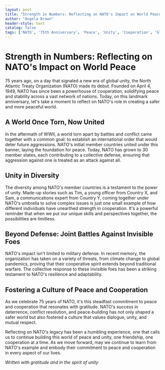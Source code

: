 ```yaml
---
layout: post
title: "Strength in Numbers: Reflecting on NATO's Impact on World Peace"
author: "Angela Brown"
header-style: text
catalog: false
tags: ['NATO', '75th Anniversary', 'Peace', 'Unity', 'Cooperation', 'Global Stability', 'Defense', 'History', 'Innovation', 'Resilience', 'Future']
---
```


# Strength in Numbers: Reflecting on NATO's Impact on World Peace

75 years ago, on a day that signaled a new era of global unity, the North Atlantic Treaty Organization (NATO) made its debut. Founded on April 4, 1949, NATO has since been a powerhouse of cooperation, solidifying peace and stability across a vast network of nations. Today, on this landmark anniversary, let's take a moment to reflect on NATO's role in creating a safer and more peaceful world.

## A World Once Torn, Now United

In the aftermath of WWII, a world torn apart by battles and conflict came together with a common goal: to establish an international order that would deter future aggressions. NATO's initial member countries united under this banner, laying the foundation for peace. Today, NATO has grown to 30 member states, each contributing to a collective defense, ensuring that aggression against one is treated as an attack against all.

## Unity in Diversity

The diversity among NATO's member countries is a testament to the power of unity. Made-up stories such as Tim, a young officer from Country X, and Sam, a communications expert from Country Y, coming together under NATO's umbrella to solve complex issues is just one small example of how different individuals have unearthed strength in cooperation. It's a powerful reminder that when we put our unique skills and perspectives together, the possibilities are limitless.

## Beyond Defense: Joint Battles Against Invisible Foes

NATO's impact isn't limited to military defense. In recent memory, the organization has taken on a variety of threats, from climate change to global pandemics, proving that their cooperative spirit extends beyond traditional warfare. The collective response to these invisible foes has been a striking testament to NATO's resilience and adaptability.

## Fostering a Culture of Peace and Cooperation

As we celebrate 75 years of NATO, it's this steadfast commitment to peace and cooperation that resonates with gratitude. NATO's success in deterrence, conflict resolution, and peace-building has not only shaped a safer world but also fostered a culture that values dialogue, unity, and mutual respect.

Reflecting on NATO's legacy has been a humbling experience, one that calls us to continue building this world of peace and unity, one friendship, one cooperation at a time. As we move forward, may we continue to learn from NATO's example and embody their commitment to peace and cooperation in every aspect of our lives.

_Written with gratitude and in the spirit of unity_